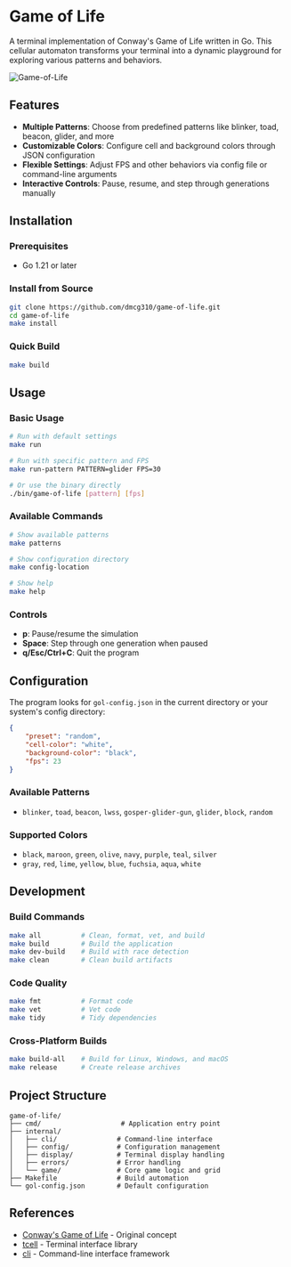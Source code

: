 # Game of Life

A terminal implementation of Conway's Game of Life written in Go. This cellular automaton transforms your terminal into a dynamic playground for exploring various patterns and behaviors.

![Game-of-Life](game-of-life.gif)

## Features

- **Multiple Patterns**: Choose from predefined patterns like blinker, toad, beacon, glider, and more
- **Customizable Colors**: Configure cell and background colors through JSON configuration
- **Flexible Settings**: Adjust FPS and other behaviors via config file or command-line arguments
- **Interactive Controls**: Pause, resume, and step through generations manually

## Installation

### Prerequisites
- Go 1.21 or later

### Install from Source
```bash
git clone https://github.com/dmcg310/game-of-life.git
cd game-of-life
make install
```

### Quick Build
```bash
make build
```

## Usage

### Basic Usage
```bash
# Run with default settings
make run

# Run with specific pattern and FPS
make run-pattern PATTERN=glider FPS=30

# Or use the binary directly
./bin/game-of-life [pattern] [fps]
```

### Available Commands
```bash
# Show available patterns
make patterns

# Show configuration directory
make config-location

# Show help
make help
```

### Controls
- **p**: Pause/resume the simulation
- **Space**: Step through one generation when paused
- **q/Esc/Ctrl+C**: Quit the program

## Configuration

The program looks for `gol-config.json` in the current directory or your system's config directory:

```json
{
    "preset": "random",
    "cell-color": "white",
    "background-color": "black",
    "fps": 23
}
```

### Available Patterns
- `blinker`, `toad`, `beacon`, `lwss`, `gosper-glider-gun`, `glider`, `block`, `random`

### Supported Colors
- `black`, `maroon`, `green`, `olive`, `navy`, `purple`, `teal`, `silver`
- `gray`, `red`, `lime`, `yellow`, `blue`, `fuchsia`, `aqua`, `white`

## Development

### Build Commands
```bash
make all          # Clean, format, vet, and build
make build        # Build the application
make dev-build    # Build with race detection
make clean        # Clean build artifacts
```

### Code Quality
```bash
make fmt          # Format code
make vet          # Vet code
make tidy         # Tidy dependencies
```

### Cross-Platform Builds
```bash
make build-all    # Build for Linux, Windows, and macOS
make release      # Create release archives
```

## Project Structure

```
game-of-life/
├── cmd/                    # Application entry point
├── internal/
│   ├── cli/               # Command-line interface
│   ├── config/            # Configuration management
│   ├── display/           # Terminal display handling
│   ├── errors/            # Error handling
│   └── game/              # Core game logic and grid
├── Makefile               # Build automation
└── gol-config.json        # Default configuration
```

## References

- [Conway's Game of Life](https://en.wikipedia.org/wiki/Conway%27s_Game_of_Life) - Original concept
- [tcell](https://github.com/gdamore/tcell) - Terminal interface library
- [cli](https://github.com/urfave/cli) - Command-line interface framework
